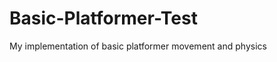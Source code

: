 Basic-Platformer-Test
=====================

My implementation of basic platformer movement and physics